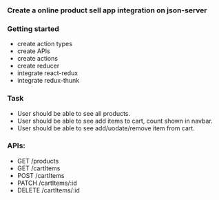 ### Create a online product sell app integration on json-server

### Getting started

- create action types
- create APIs
- create actions
- create reducer
- integrate react-redux
- integrate redux-thunk

### Task

- User should be able to see all products.
- User should be able to see add items to cart, count shown in navbar.
- User should be able to see add/uodate/remove item from cart.

### APIs:

- GET /products
- GET /cartItems
- POST /cartItems
- PATCH /cartItems/:id
- DELETE /cartItems/:id
